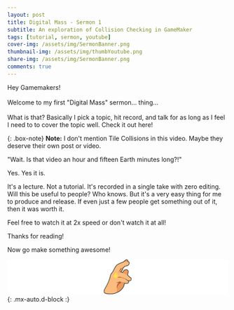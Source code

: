 ```yaml
---
layout: post
title: Digital Mass - Sermon 1
subtitle: An exploration of Collision Checking in GameMaker
tags: [tutorial, sermon, youtube]
cover-img: /assets/img/SermonBanner.png
thumbnail-img: /assets/img/thumbYoutube.png
share-img: /assets/img/SermonBanner.png
comments: true
---
```


Hey Gamemakers! <br/><br/>Welcome to my first "Digital Mass" sermon... thing... <br/><br/>What is that? Basically I pick a topic, hit record, and talk for as long as I feel I need to to cover the topic well. Check it out here!

<youtube-container src="https://www.youtube.com/embed/2TFU5m5SNW4"></youtube-container>

{: .box-note}
**Note:** I don't mention Tile Collisions in this video. Maybe they deserve their own post or video.

"Wait. Is that video an hour and fifteen Earth minutes long?!"

Yes. Yes it is. 

It's a lecture. Not a tutorial. It's recorded in a single take with zero editing. Will this be useful to people? Who knows. But it's a very easy thing for me to produce and release. If even just a few people get something out of it, then it was worth it.

Feel free to watch it at 2x speed or don't watch it at all!


Thanks for reading!

Now go make something awesome!

![pope bless](/assets/img/PopeBlessPostFooter.png){: .mx-auto.d-block :}